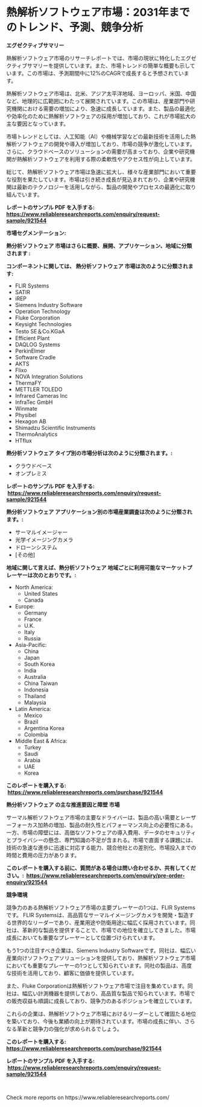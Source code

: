 <p><h1>熱解析ソフトウェア市場：2031年までのトレンド、予測、競争分析</h1></p><p><strong>エグゼクティブサマリー</strong></p>
<p><p>熱解析ソフトウェア市場のリサーチレポートでは、市場の現状に特化したエグゼクティブサマリーを提供しています。また、市場トレンドの簡単な概要も示しています。この市場は、予測期間中に12%のCAGRで成長すると予想されています。</p><p>熱解析ソフトウェア市場は、北米、アジア太平洋地域、ヨーロッパ、米国、中国など、地理的に広範囲にわたって展開されています。この市場は、産業部門や研究機関における需要の増加により、急速に成長しています。また、製品の最適化や効率化のために熱解析ソフトウェアの採用が増加しており、これが市場拡大の主な要因となっています。</p><p>市場トレンドとしては、人工知能（AI）や機械学習などの最新技術を活用した熱解析ソフトウェアの開発や導入が増加しており、市場の競争が激化しています。さらに、クラウドベースのソリューションの需要が高まっており、企業や研究機関が熱解析ソフトウェアを利用する際の柔軟性やアクセス性が向上しています。</p><p>総じて、熱解析ソフトウェア市場は急速に拡大し、様々な産業部門において重要な役割を果たしています。市場は引き続き成長が見込まれており、企業や研究機関は最新のテクノロジーを活用しながら、製品の開発やプロセスの最適化に取り組んでいます。</p></p>
<p><strong>レポートのサンプル PDF を入手する: <a href="https://www.reliableresearchreports.com/enquiry/request-sample/921544">https://www.reliableresearchreports.com/enquiry/request-sample/921544</a></strong></p>
<p><strong>市場セグメンテーション:</strong></p>
<p><strong> 熱分析ソフトウェア 市場はさらに概要、展開、アプリケーション、地域に分類されます :</strong></p>
<p><strong>コンポーネントに関しては、 熱分析ソフトウェア 市場は次のように分類されます: &nbsp;</strong></p>
<p><ul><li>FLIR Systems</li><li>SATIR</li><li>iREP</li><li>Siemens Industry Software</li><li>Operation Technology</li><li>Fluke Corporation</li><li>Keysight Technologies</li><li>Testo SE＆Co.KGaA</li><li>Efficient Plant</li><li>DAQLOG Systems</li><li>PerkinElmer</li><li>Software Cradle</li><li>AKTS</li><li>Flixo</li><li>NOVA Integration Solutions</li><li>ThermaFY</li><li>METTLER TOLEDO</li><li>Infrared Cameras Inc</li><li>InfraTec GmbH</li><li>Winmate</li><li>Physibel</li><li>Hexagon AB</li><li>Shimadzu Scientific Instruments</li><li>ThermoAnalytics</li><li>HTflux</li></ul></p>
<p><strong> 熱分析ソフトウェア タイプ別の市場分析は次のように分類されます。:</strong></p>
<p><ul><li>クラウドベース</li><li>オンプレミス</li></ul></p>
<p><strong>レポートのサンプル PDF を入手する: &nbsp;<a href="https://www.reliableresearchreports.com/enquiry/request-sample/921544">https://www.reliableresearchreports.com/enquiry/request-sample/921544</a></strong></p>
<p><strong> 熱分析ソフトウェア アプリケーション別の市場産業調査は次のように分類されます。:</strong></p>
<p><ul><li>サーマルイメージャー</li><li>光学イメージングカメラ</li><li>ドローンシステム</li><li>[その他]</li></ul></p>
<p><strong>地域に関して言えば、熱分析ソフトウェア 地域ごとに利用可能なマーケットプレーヤーは次のとおりです。:</strong></p>
<p><ul>
    <li>
        North America:
        <ul>
            <li>United States</li>
            <li>Canada</li>
        </ul>
    </li>
    <li>
        Europe:
        <ul>
            <li>Germany</li>
            <li>France</li>
            <li>U.K.</li>
            <li>Italy</li>
            <li>Russia</li>
        </ul>
    </li>
    <li>
        Asia-Pacific:
        <ul>
            <li>China</li>
            <li>Japan</li>
            <li>South Korea</li>
            <li>India</li>
            <li>Australia</li>
            <li>China Taiwan</li>
            <li>Indonesia</li>
            <li>Thailand</li>
            <li>Malaysia</li>
        </ul>
    </li>
    <li>
        Latin America:
        <ul>
            <li>Mexico</li>
            <li>Brazil</li>
            <li>Argentina Korea</li>
            <li>Colombia</li>
        </ul>
    </li>
    <li>
        Middle East & Africa:
        <ul>
            <li>Turkey</li>
            <li>Saudi</li>
            <li>Arabia</li>
            <li>UAE</li>
            <li>Korea</li>
        </ul>
    </li>
    </ul></p>
<p><strong>このレポートを購入する: &nbsp;<a href="https://www.reliableresearchreports.com/purchase/921544">https://www.reliableresearchreports.com/purchase/921544</a></strong></p>
<p><strong>熱分析ソフトウェア の主な推進要因と障壁 市場</strong></p>
<p><p>サーマル解析ソフトウェア市場の主要なドライバーは、製品の高い需要とレーザーフォーカス加熱の増加、製品の耐久性とパフォーマンス向上の必要性にある。一方、市場の障壁には、高価なソフトウェアの導入費用、データのセキュリティとプライバシーの懸念、専門知識の不足が含まれる。市場で直面する課題には、技術の急速な進歩に迅速に対応する能力、競合他社との差別化、市場投入までの時間と費用の圧力があります。</p></p>
<p><strong>このレポートを購入する前に、質問がある場合は問い合わせるか、共有してください。:&nbsp; <a href="https://www.reliableresearchreports.com/enquiry/pre-order-enquiry/921544">https://www.reliableresearchreports.com/enquiry/pre-order-enquiry/921544</a></strong></p>
<p><strong>競争環境</strong></p>
<p><p>競争力のある熱解析ソフトウェア市場の主要プレーヤーの1つは、FLIR Systemsです。 FLIR Systemsは、高品質なサーマルイメージングカメラを開発・製造する世界的なリーダーであり、産業用途や防衛用途に幅広く採用されています。同社は、革新的な製品を提供することで、市場での地位を確立してきました。市場成長においても重要なプレーヤーとして位置づけられています。</p><p>もう1つの注目すべき企業は、Siemens Industry Softwareです。同社は、幅広い産業向けソフトウェアソリューションを提供しており、熱解析ソフトウェア市場においても重要なプレーヤーの1つとして知られています。同社の製品は、高度な技術を活用しており、顧客に価値を提供しています。</p><p>また、Fluke Corporationは熱解析ソフトウェア市場で注目を集めています。同社は、幅広い計測機器を提供しており、高品質な製品で知られています。市場での販売収益も順調に成長しており、競争力のあるポジションを確立しています。</p><p>これらの企業は、熱解析ソフトウェア市場におけるリーダーとして確固たる地位を築いており、今後も業績の向上が期待されています。市場の成長に伴い、さらなる革新と競争力の強化が求められるでしょう。</p></p>
<p><strong>このレポートを購入する: &nbsp; <a href="https://www.reliableresearchreports.com/purchase/921544">https://www.reliableresearchreports.com/purchase/921544</a></strong></p>
<p><strong>レポートのサンプル PDF を入手する: &nbsp;<a href="https://www.reliableresearchreports.com/enquiry/request-sample/921544">https://www.reliableresearchreports.com/enquiry/request-sample/921544</a></strong><strong></strong></p>
<p>&nbsp;</p>
<p>Check more reports on https://www.reliableresearchreports.com/</p>